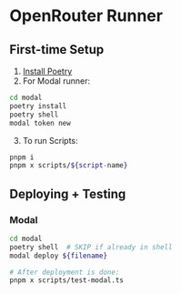 # OpenRouter Runner

## First-time Setup

1. [Install Poetry](https://python-poetry.org/docs/#system-requirements)
2. For Modal runner:

```sh
cd modal
poetry install
poetry shell
modal token new
```

3. To run Scripts:

```sh
pnpm i
pnpm x scripts/${script-name}
```

## Deploying + Testing

### Modal

```sh
cd modal
poetry shell  # SKIP if already in shell
modal deploy ${filename}

# After deployment is done:
pnpm x scripts/test-modal.ts
```
